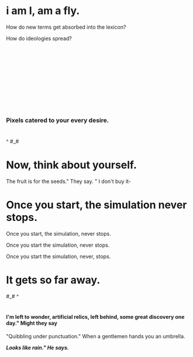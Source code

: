 # i am I, am a fly.

How do new terms get absorbed into the lexicon?

How do ideologies spread?


```













```


### Pixels catered to your every desire.

# # 
 ^
#_#

# Now, think about yourself.

The fruit is for the seeds." They say. " I don't buy it-

# Once you start, the simulation never stops.

Once you start, the simulation, never stops.

Once you start the simulation, never stops.

Once you start the simulation, never, stops.

# It gets so far away.

#_#
 ^ 
# #


#### I'm left to wonder, artificial relics, left behind, some great discovery one day." Might they say

"Quibbling under punctuation." When a gentlemen hands you an umbrella.

***Looks like rain." He says.***


